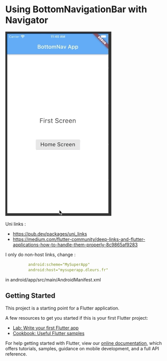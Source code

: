 # Using BottomNavigationBar with Navigator

![App demo](/assets/app-demo.gif)

Uni links :
- https://pub.dev/packages/uni_links
- https://medium.com/flutter-community/deep-links-and-flutter-applications-how-to-handle-them-properly-8c9865af9283


I only do non-host links, change : 
```yaml
          android:scheme="MySuperApp"
          android:host="mysuperapp.dleurs.fr" 
```
in android/app/src/main/AndroidManifest.xml

## Getting Started

This project is a starting point for a Flutter application.

A few resources to get you started if this is your first Flutter project:

- [Lab: Write your first Flutter app](https://flutter.dev/docs/get-started/codelab)
- [Cookbook: Useful Flutter samples](https://flutter.dev/docs/cookbook)

For help getting started with Flutter, view our
[online documentation](https://flutter.dev/docs), which offers tutorials,
samples, guidance on mobile development, and a full API reference.
